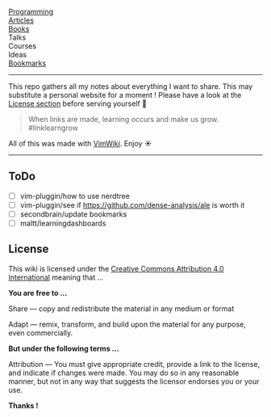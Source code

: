 [Programming](programming.md)<br>
[Articles](articles.md)<br>
[Books](books.md)<br>
Talks<br>
Courses<br>
Ideas<br>
[Bookmarks](bookmarks.md)<br>

---

This repo gathers all my notes about everything I want to share. This may substitute a personal website for a moment ! Please have a look at the [License section](#License) before serving yourself 🙏

> When links are made, learning occurs and make us grow. #linklearngrow

All of this was made with [VimWiki](https://github.com/vimwiki/vimwiki). Enjoy ☀️

---

## ToDo
- [ ] vim-pluggin/how to use nerdtree
- [ ] vim-pluggin/see if https://github.com/dense-analysis/ale is worth it
- [ ] secondbrain/update bookmarks
- [ ] maltt/learningdashboards

## License

This wiki is licensed under the [Creative Commons Attribution 4.0 International](https://creativecommons.org/licenses/by/4.0/) meaning that ...

**You are free to ...**

Share — copy and redistribute the material in any medium or format

Adapt — remix, transform, and build upon the material for any purpose, even commercially.

**But under the following terms ...**

Attribution — You must give appropriate credit, provide a link to the license, and indicate if changes were made. You may do so in any reasonable manner, but not in any way that suggests the licensor endorses you or your use.

**Thanks !**
